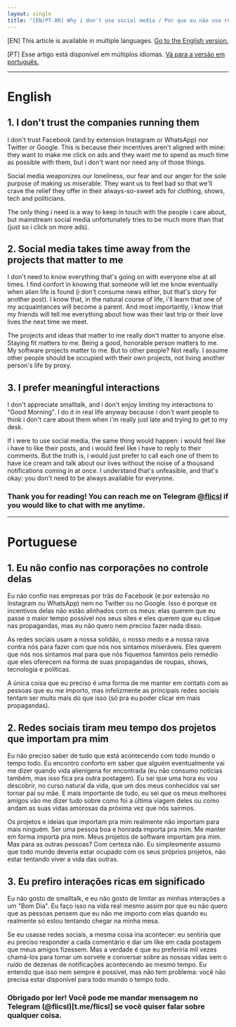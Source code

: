 ```yaml
---
layout: single
title: "[EN/PT-BR] Why i don't use social media / Por que eu não uso redes sociais"
---
```


[EN] This article is available in multiple languages. [Go to the English version.](#english)

[PT] Esse artigo está disponível em múltiplos idiomas. [Vá para a versão em português.](#portuguese)

---
# English
## 1. I don't trust the companies running them

I don't trust Facebook (and by extension Instagram or WhatsApp) nor Twitter or Google. This is because their incentives aren't aligned with mine: they want to make me click on ads and they want me to spend as much time as possible with them, but i don't want nor need any of those things.

Social media weaponizes our loneliness, our fear and our anger for the sole purpose of making us miserable. They want us to feel bad so that we'll crave the relief they offer in their always-so-sweet ads for clothing, shows, tech and politicians.

The only thing i need is a way to keep in touch with the people i care about, but mainstream social media unfortunately tries to be much more than that (just so i click on more ads).

## 2. Social media takes time away from the projects that matter to me

I don't need to know everything that's going on with everyone else at all times. I find confort in knowing that someone will let me know eventually when alien life is found (i don't consume news either, but that's story for another post). I know that, in the natural course of life, i'll learn that one of my acquaintances will become a parent. And most importantly, i know that my friends will tell me everything about how was their last trip or their love lives the next time we meet.

The projects and ideas that matter to me really don't matter to anyone else. Staying fit matters to me. Being a good, honorable person matters to me. My software projects matter to me. But to other people? Not really. I assume other people should be occupied with their own projects, not living another person's life by proxy.

## 3. I prefer meaningful interactions

I don't appreciate smalltalk, and i don't enjoy limiting my interactions to "Good Morning". I do it in real life anyway because i don't want people to think i don't care about them when i'm really just late and trying to get to my desk.

If i were to use social media, the same thing would happen: i would feel like i have to like their posts, and i would feel like i have to reply to their comments. But the truth is, i would just prefer to call each one of them to have ice cream and talk about our lives without the noise of a thousand notifications coming in at once. I understand that's unfeasible, and that's okay: you don't need to be always available for everyone.

### Thank you for reading! You can reach me on Telegram [@flicsl](t.me/flicsl) if you would like to chat with me anytime.

---

# Portuguese
## 1. Eu não confio nas corporações no controle delas

Eu não confio nas empresas por trás do Facebook (e por extensão no Instagram ou WhatsApp) nem no Twitter ou no Google. Isso é porque os incentivos delas não estão alinhados com os meus: elas querem que eu passe o maior tempo possível nos seus sites e eles querem que eu clique nas propagandas, mas eu não quero nem preciso fazer nada disso.

As redes sociais usam a nossa solidão, o nosso medo e a nossa raiva contra nós para fazer com que nós nos sintamos miseráveis. Eles querem que nós nos sintamos mal para que nós fiquemos famintos pelo remédio que eles oferecem na forma de suas propagandas de roupas, shows, tecnologia e políticas.

A única coisa que eu preciso é uma forma de me manter em contato com as pessoas que eu me importo, mas infelizmente as principais redes sociais tentam ser muito mais do que isso (só pra eu poder clicar em mais propagandas).

## 2. Redes sociais tiram meu tempo dos projetos que importam pra mim

Eu não preciso saber de tudo que está acontecendo com todo mundo o tempo todo. Eu encontro conforto em saber que alguém eventualmente vai me dizer quando vida alienígena for encontrada (eu não consumo notícias também, mas isso fica pra outra postagem). Eu sei que uma hora eu vou descobrir, no curso natural da vida, que um dos meus conhecidos vai ser tornar pai ou mãe. E mais importante de tudo, eu sei que os meus melhores amigos vão me dizer tudo sobre como foi a última viagem deles ou como andam as suas vidas amorosas da próxima vez que nós sairmos.

Os projetos e ideias que importam pra mim realmente não importam para mais ninguém. Ser uma pessoa boa e honrada importa pra mim. Me manter em forma importa pra mim. Meus projetos de software importam pra mim. Mas para as outras pessoas? Com certeza não. Eu simplesmente assumo que todo mundo deveria estar ocupado com os seus próprios projetos, não estar tentando viver a vida das outras.

## 3. Eu prefiro interações ricas em significado

Eu não gosto de smalltalk, e eu não gosto de limitar as minhas interações a um "Bom Dia". Eu faço isso na vida real mesmo assim por que eu não quero que as pessoas pensem  que eu não me importo com elas quando eu realmente só estou tentando chegar na minha mesa.

Se eu usasse redes sociais, a mesma coisa iria acontecer: eu sentiria que eu preciso responder a cada comentário e dar um like em cada postagem que meus amigos fizessem. Mas a verdade é que eu preferiria mil vezes chamá-los para tomar um sorvete e conversar sobre as nossas vidas sem o ruído de dezenas de notificações acontecendo ao mesmo tempo. Eu entendo que isso nem sempre é possível, mas não tem problema: você não precisa estar disponível para todo mundo o tempo todo.

### Obrigado por ler! Você pode me mandar mensagem no Telegram (@flicsl)[t.me/flicsl] se você quiser falar sobre qualquer coisa.
